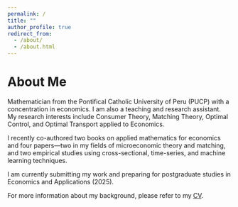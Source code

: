 ```yaml
---
permalink: /
title: ""
author_profile: true
redirect_from: 
  - /about/
  - /about.html
---
```


About Me
======

Mathematician from the Pontifical Catholic University of Peru (PUCP) with a concentration in economics. I am also a teaching and research assistant. My research interests include Consumer Theory, Matching Theory, Optimal Control, and Optimal Transport applied to Economics.

I recently co-authored two books on applied mathematics for economics and four papers—two in my fields of microeconomic theory and matching, and two empirical studies using cross-sectional, time-series, and machine learning techniques. 

I am currently submitting my work and preparing for postgraduate studies in Economics and Applications (2025).

For more information about my background, please refer to my [CV](https://MarceloGallardoB.github.io/files/cv_mg.pdf).
